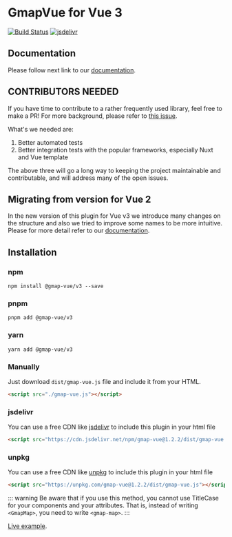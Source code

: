 # GmapVue for Vue 3

[![Build Status](https://travis-ci.org/diegoazh/gmap-vue.svg?branch=master)](https://travis-ci.org/diegoazh/gmap-vue)
[![jsdelivr](https://data.jsdelivr.com/v1/package/npm/gmap-vue/badge)](https://www.jsdelivr.com/package/npm/gmap-vue)

## Documentation

Please follow next link to our [documentation](https://diegoazh.github.io/gmap-vue/).

## CONTRIBUTORS NEEDED

If you have time to contribute to a rather frequently used library, feel free to make a PR!
For more background, please refer to [this issue](https://github.com/xkjyeah/vue-google-maps/issues/514).

What's we needed are:

1. Better automated tests
2. Better integration tests with the popular frameworks, especially Nuxt and Vue template

The above three will go a long way to keeping the project maintainable and contributable, and will address many of the open issues.

## Migrating from version for Vue 2

In the new version of this plugin for Vue v3 we introduce many changes on the structure and also we tried to improve some names to be more intuitive. Please for more detail refer to our [documentation](/#).

## Installation

### npm

```shell
npm install @gmap-vue/v3 --save
```

### pnpm

```shell
pnpm add @gmap-vue/v3
```

### yarn

```shell
yarn add @gmap-vue/v3
```

### Manually

Just download `dist/gmap-vue.js` file and include it from your HTML.

```html
<script src="./gmap-vue.js"></script>
```

### jsdelivr

You can use a free CDN like [jsdelivr](https://www.jsdelivr.com) to include this plugin in your html file

```html
<script src="https://cdn.jsdelivr.net/npm/gmap-vue@1.2.2/dist/gmap-vue.min.js"></script>
```

### unpkg

You can use a free CDN like [unpkg](https://unpkg.com) to include this plugin in your html file

```html
<script src="https://unpkg.com/gmap-vue@1.2.2/dist/gmap-vue.js"></script>
```

::: warning
Be aware that if you use this method, you cannot use TitleCase for your components and your attributes.
That is, instead of writing `<GmapMap>`, you need to write `<gmap-map>`.
:::

[Live example](https://diegoazh.github.io/gmap-vue/guide/).
